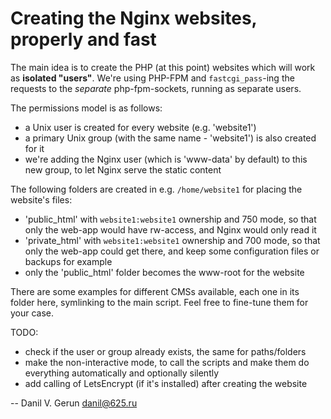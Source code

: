 # Creating the Nginx websites, properly and fast

The main idea is to create the PHP (at this point) websites which will work as **isolated "users"**.
We're using PHP-FPM and `fastcgi_pass`-ing the requests to the *separate* php-fpm-sockets, running as separate users.

The permissions model is as follows:
* a Unix user is created for every website (e.g. 'website1')
* a primary Unix group (with the same name - 'website1') is also created for it
* we're adding the Nginx user (which is 'www-data' by default) to this new group, to let Nginx serve the static content

The following folders are created in e.g. `/home/website1` for placing the website's files:
* 'public_html' with `website1:website1` ownership and 750 mode, so that only the web-app would have rw-access, and Nginx would only read it
* 'private_html' with `website1:website1` ownership and 700 mode, so that only the web-app could get there, and keep some configuration files or backups for example
* only the 'public_html' folder becomes the www-root for the website


There are some examples for different CMSs available, each one in its folder here, symlinking to the main script.
Feel free to fine-tune them for your case.


TODO:
* check if the user or group already exists, the same for paths/folders
* make the non-interactive mode, to call the scripts and make them do everything automatically and optionally silently
* add calling of LetsEncrypt (if it's installed) after creating the website


--
Danil V. Gerun
danil@625.ru
